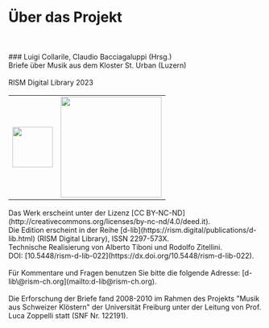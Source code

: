 # Über das Projekt
<br/>
<br/>
### Luigi Collarile, Claudio Bacciagaluppi (Hrsg.) <br/> Briefe über Musik aus dem Kloster St. Urban (Luzern) <br/>
<br/>
RISM Digital Library 2023
<br/>
<br/>
  
<div>
	<table border="0" cellspacing="35px" style="margin: 0 auto;text-align:center"><tbody><tr><td align="center">
			<a href="http://www.rism-ch.org" target="_blank"><img src="//raw.githubusercontent.com/tibonilab/inventari-di-napoli/main/static/logo-RISM-large-ch.png" width="80px" border="0"></a>
		</td><td align="center">
			<a href="http://www.snf.ch/it" target="_blank"><img src="//raw.githubusercontent.com/tibonilab/inventari-di-napoli/main/static/SNF_RGB_I_POS.png" width="200px" border="0"></a>
		</td></tr></tbody></table>
</div>
  
<br/>
Das Werk erscheint unter der Lizenz [CC BY-NC-ND](http://creativecommons.org/licenses/by-nc-nd/4.0/deed.it).<br/> 
Die Edition erscheint in der Reihe [d-lib](https://rism.digital/publications/d-lib.html) (RISM Digital Library), ISSN 2297-573X.<br/> 
Technische Realisierung von Alberto Tiboni und Rodolfo Zitellini.<br/> 
DOI: [10.5448/rism-d-lib-022](https://dx.doi.org/10.5448/rism-d-lib-022).<br/>
<br/>
Für Kommentare und Fragen benutzen Sie bitte die folgende Adresse: [d-lib\@rism-ch.org](mailto:d-lib@rism-ch.org).<br/>
<br/>
Die Erforschung der Briefe fand 2008-2010 im Rahmen des Projekts "Musik aus Schweizer Klöstern" der Universität Freiburg unter der Leitung von Prof. Luca Zoppelli statt (SNF Nr. 122191).<br/>
<br/>

